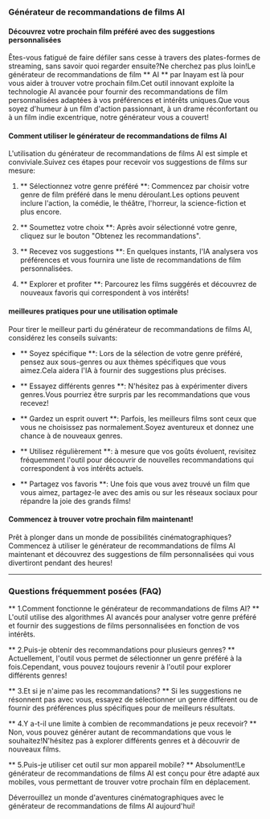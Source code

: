 ### Générateur de recommandations de films AI

#### Découvrez votre prochain film préféré avec des suggestions personnalisées

Êtes-vous fatigué de faire défiler sans cesse à travers des plates-formes de streaming, sans savoir quoi regarder ensuite?Ne cherchez pas plus loin!Le générateur de recommandations de film ** AI ** par Inayam est là pour vous aider à trouver votre prochain film.Cet outil innovant exploite la technologie AI avancée pour fournir des recommandations de film personnalisées adaptées à vos préférences et intérêts uniques.Que vous soyez d'humeur à un film d'action passionnant, à un drame réconfortant ou à un film indie excentrique, notre générateur vous a couvert!

#### Comment utiliser le générateur de recommandations de films AI

L'utilisation du générateur de recommandations de films AI est simple et conviviale.Suivez ces étapes pour recevoir vos suggestions de films sur mesure:

1. ** Sélectionnez votre genre préféré **: Commencez par choisir votre genre de film préféré dans le menu déroulant.Les options peuvent inclure l'action, la comédie, le théâtre, l'horreur, la science-fiction et plus encore.

2. ** Soumettez votre choix **: Après avoir sélectionné votre genre, cliquez sur le bouton "Obtenez les recommandations".

3. ** Recevez vos suggestions **: En quelques instants, l'IA analysera vos préférences et vous fournira une liste de recommandations de film personnalisées.

4. ** Explorer et profiter **: Parcourez les films suggérés et découvrez de nouveaux favoris qui correspondent à vos intérêts!

#### meilleures pratiques pour une utilisation optimale

Pour tirer le meilleur parti du générateur de recommandations de films AI, considérez les conseils suivants:

- ** Soyez spécifique **: Lors de la sélection de votre genre préféré, pensez aux sous-genres ou aux thèmes spécifiques que vous aimez.Cela aidera l'IA à fournir des suggestions plus précises.

- ** Essayez différents genres **: N'hésitez pas à expérimenter divers genres.Vous pourriez être surpris par les recommandations que vous recevez!

- ** Gardez un esprit ouvert **: Parfois, les meilleurs films sont ceux que vous ne choisissez pas normalement.Soyez aventureux et donnez une chance à de nouveaux genres.

- ** Utilisez régulièrement **: à mesure que vos goûts évoluent, revisitez fréquemment l'outil pour découvrir de nouvelles recommandations qui correspondent à vos intérêts actuels.

- ** Partagez vos favoris **: Une fois que vous avez trouvé un film que vous aimez, partagez-le avec des amis ou sur les réseaux sociaux pour répandre la joie des grands films!

#### Commencez à trouver votre prochain film maintenant!

Prêt à plonger dans un monde de possibilités cinématographiques?Commencez à utiliser le générateur de recommandations de films AI maintenant et découvrez des suggestions de film personnalisées qui vous divertiront pendant des heures!

---

### Questions fréquemment posées (FAQ)

** 1.Comment fonctionne le générateur de recommandations de films AI? **
L'outil utilise des algorithmes AI avancés pour analyser votre genre préféré et fournir des suggestions de films personnalisées en fonction de vos intérêts.

** 2.Puis-je obtenir des recommandations pour plusieurs genres? **
Actuellement, l'outil vous permet de sélectionner un genre préféré à la fois.Cependant, vous pouvez toujours revenir à l'outil pour explorer différents genres!

** 3.Et si je n'aime pas les recommandations? **
Si les suggestions ne résonnent pas avec vous, essayez de sélectionner un genre différent ou de fournir des préférences plus spécifiques pour de meilleurs résultats.

** 4.Y a-t-il une limite à combien de recommandations je peux recevoir? **
Non, vous pouvez générer autant de recommandations que vous le souhaitez!N'hésitez pas à explorer différents genres et à découvrir de nouveaux films.

** 5.Puis-je utiliser cet outil sur mon appareil mobile? **
Absolument!Le générateur de recommandations de films AI est conçu pour être adapté aux mobiles, vous permettant de trouver votre prochain film en déplacement.

Déverrouillez un monde d'aventures cinématographiques avec le générateur de recommandations de films AI aujourd'hui!